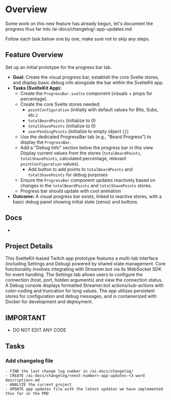 # Overview

  Some work on this new feature has already begun, let's document the progress thus far into /ai-docs/changelog/<number>-app-updates.md

  Follow each task below one by one, make sure not to skip any steps.

## Feature Overview

Set up an initial prototype for the progress bar tab.

* **Goal:** Create the visual progress bar, establish the core Svelte stores, and display basic debug info alongside the bar within the SvelteKit app.
* **Tasks (SvelteKit App):**
    * Create the `ProgressBar.svelte` component (visuals + props for percentage).
    * Create the core Svelte stores needed:
        * `pointConfiguration` (initially with default values for Bits, Subs, etc.)
        * `totalBeardPoints` (initialize to 0)
        * `totalShavePoints` (initialize to 0)
        * `userPendingPoints` (initialize to empty object `{}`)
    * Use the dedicated ProgressBar tab (e.g., "Beard Progress") to display the `ProgressBar`.
    * Add a "Debug Info" section below the progress bar in this view. Display current values from the stores (`totalBeardPoints`, `totalShavePoints`, calculated percentage, relevant `pointConfiguration` values).
	  * Add button to add points to `totalBeardPoints` and `totalShavePoints` for debug purposes
    * Ensure the `ProgressBar` component updates reactively based on changes in the `totalBeardPoints` and `totalShavePoints` stores.
	* Progress bar should update with cool animation
* **Outcome:** A visual progress bar exists, linked to reactive stores, with a basic debug panel showing initial state (zeros) and buttons.


## Docs

- 

## Project Details

This SvelteKit-based Twitch app prototype features a multi-tab interface (including Settings and Debug) powered by shared state management. Core functionality involves integrating with Streamer.bot via its WebSocket SDK for event handling. The Settings tab allows users to configure the connection (host, port, hidden arguments) and view the connection status. A Debug console displays formatted Streamer.bot actions/sub-actions with color-coding and truncation for long values. The app utilizes persistent stores for configuration and debug messages, and is containerized with Docker for development and deployment.

## IMPORTANT
 - DO NOT EDIT ANY CODE 

## Tasks

### Add changelog file
```
- FIND the last change log number in /ai-docs/changelog/
- CREATE /ai-docs/changelog/<next-number>-app-updates-<3 word description>.md
- ANALYZE the current project
- UPDATE app updates file with the latest updates we have implemented thus far in the PRD
```